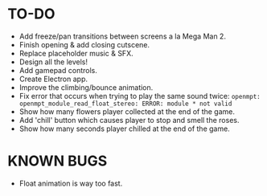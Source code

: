 # TO-DO
* Add freeze/pan transitions between screens a la Mega Man 2.
* Finish opening & add closing cutscene.
* Replace placeholder music & SFX.
* Design all the levels!
* Add gamepad controls.
* Create Electron app.
* Improve the climbing/bounce animation.
* Fix error that occurs when trying to play the same sound twice: `openmpt: openmpt_module_read_float_stereo: ERROR: module * not valid`
* Show how many flowers player collected at the end of the game.
* Add 'chill' button which causes player to stop and smell the roses.
* Show how many seconds player chilled at the end of the game.

# KNOWN BUGS
* Float animation is way too fast.
